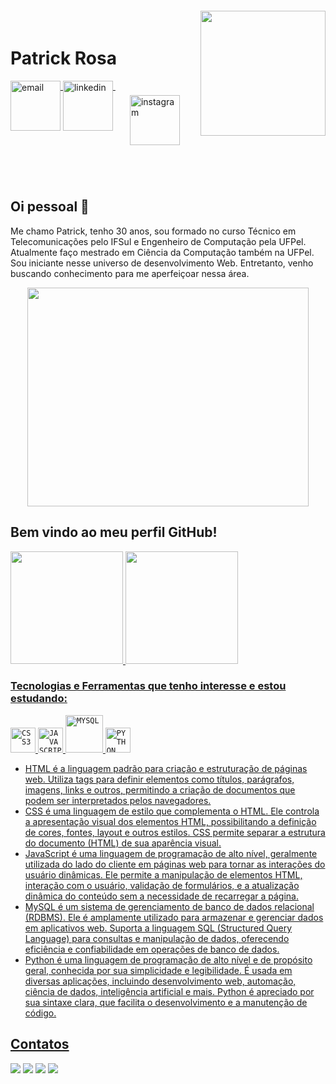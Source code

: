 <img align="right" width="200px" style="margin-top:-20px" src="https://user-images.githubusercontent.com/91095083/208327733-af39bbfa-1adf-4ffb-874e-5572011e582a.png">


<div dsplay="inline-block">
 
 <h1 align="left">Patrick Rosa</h1>
 
 <a href="mailto:patrickrosa637@gmail.com" target="_blank">
    <img width="80px" src="https://user-images.githubusercontent.com/91095083/208329790-8a1cb8bc-98e7-467c-acd9-d31fa4326ba9.png" alt="email" style="vertical-align:top;">
 </a>
 <a href="https://www.linkedin.com/in/patrickrosas/" target="_blank">
    <img width="80px" src="https://user-images.githubusercontent.com/91095083/208329250-301cf94f-b3f4-4caf-8d32-1e2de7b8550f.png" alt="linkedin" style="vertical-align:top;">
 </a>
 <a href="https://www.instagram.com/dev.novato/" target="_blank">
    <img align="rigth" width="80px" src="https://user-images.githubusercontent.com/91095083/208329251-b33e5c46-8925-4d80-991f-6101ec5a9a75.png" alt="instagram" style="vertical-align:top; padding:23px;">
  </a>
</div>
</br>
</br>


## Oi pessoal 👋
Me chamo Patrick, tenho 30 anos, sou formado no curso Técnico em Telecomunicações pelo IFSul e Engenheiro de Computação pela UFPel. Atualmente faço mestrado em Ciência da Computação também na UFPel. Sou iniciante nesse universo de desenvolvimento Web. Entretanto, venho buscando conhecimento para me aperfeiçoar nessa área.


<div align="center" >
<img width="450px" height="350px" src="https://media1.tenor.com/m/QEQqoAyqJbEAAAAC/hi-patrick.gif">
</a>
</div>




<h2><strong>Bem vindo ao meu perfil GitHub!</strong></h2> 
<div>




<a href="https://github.com/PatrickRosa1">
<img loading="lazy" height="180em" src="https://github-readme-stats.vercel.app/api/top-langs/?username=PatrickRosa1&layout=compact&langs_count=7&theme=dracula"/>
<img loading="lazy" height="180em" src="https://github-readme-stats.vercel.app/api?username=PatrickRosa1&show_icons=true&theme=dracula&include_all_commits=true&count_private=true"/>
</div>

###  Tecnologias e Ferramentas que tenho interesse e estou estudando: 
<code><img width="40px" src="https://user-images.githubusercontent.com/91095083/208446559-f2e29653-c012-44f2-9664-194d4e1ad8ef.png" title = "CSS3"/></code>
<code><img width="40px" src="https://user-images.githubusercontent.com/91095083/208446556-f5f01e1e-f7b0-4028-a116-635cbe8f80c5.png" title = "JAVASCRIPT"/></code>
<code><img width="60px" src="https://user-images.githubusercontent.com/91095083/208446546-62e403db-f6c6-4da9-b01f-82dc78a035e0.png" title = "MYSQL"/></code>
<code><img width="40px" src="https://user-images.githubusercontent.com/91095083/208446554-00517c5b-f1b0-4674-8f5e-756349e09c3e.png" title = "PYTHON"/></code>
<br>
<ul>
 <li> HTML é a linguagem padrão para criação e estruturação de páginas web. Utiliza tags para definir elementos como títulos, parágrafos, imagens, links e outros, permitindo a criação de documentos que podem ser interpretados pelos navegadores. </li>
 <li> CSS é uma linguagem de estilo que complementa o HTML. Ele controla a apresentação visual dos elementos HTML, possibilitando a definição de cores, fontes, layout e outros estilos. CSS permite separar a estrutura do documento (HTML) de sua aparência visual. </li>
 <li>JavaScript é uma linguagem de programação de alto nível, geralmente utilizada do lado do cliente em páginas web para tornar as interações do usuário dinâmicas. Ele permite a manipulação de elementos HTML, interação com o usuário, validação de formulários, e a atualização dinâmica do conteúdo sem a necessidade de recarregar a página.</li>
 <li>MySQL é um sistema de gerenciamento de banco de dados relacional (RDBMS). Ele é amplamente utilizado para armazenar e gerenciar dados em aplicativos web. Suporta a linguagem SQL (Structured Query Language) para consultas e manipulação de dados, oferecendo eficiência e confiabilidade em operações de banco de dados. </li>
 <li>Python é uma linguagem de programação de alto nível e de propósito geral, conhecida por sua simplicidade e legibilidade. É usada em diversas aplicações, incluindo desenvolvimento web, automação, ciência de dados, inteligência artificial e mais. Python é apreciado por sua sintaxe clara, que facilita o desenvolvimento e a manutenção de código.</li>
</ul>


<h2>Contatos</h2>
<div>
<a href="https://www.youtube.com/channel/UCrjpTSBnnrAAbH3Eo8VPAWA" target="_blank"><img loading="lazy" src="https://img.shields.io/badge/YouTube-FF0000?style=for-the-badge&logo=youtube&logoColor=white" target="_blank"></a>
<a href="https://www.instagram.com/dev.novato/" target="_blank"><img loading="lazy" src="https://img.shields.io/badge/-Instagram-%23E4405F?style=for-the-badge&logo=instagram&logoColor=white" target="_blank"></a>
<a href = "mailto:patrickrosa637@gmail.com"><img loading="lazy" src="https://img.shields.io/badge/Gmail-D14836?style=for-the-badge&logo=gmail&logoColor=white" target="_blank"></a>
<a href="https://www.linkedin.com/in/patrickrosas/" target="_blank"><img loading="lazy" src="https://img.shields.io/badge/-LinkedIn-%230077B5?style=for-the-badge&logo=linkedin&logoColor=white" target="_blank"></a>   
</div>


